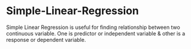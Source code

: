 # Simple-Linear-Regression
Simple Linear Regression is useful for finding relationship between two continuous variable. One is predictor or independent variable &amp; other is a response or dependent variable.
